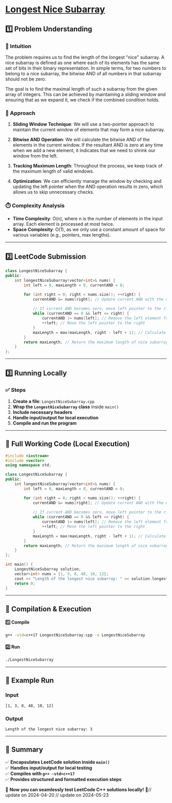 # **[Longest Nice Subarray](https://leetcode.com/problems/longest-nice-subarray/description/)**  

## **1️⃣ Problem Understanding**  
### **📌 Intuition**  
The problem requires us to find the length of the longest "nice" subarray. A nice subarray is defined as one where each of its elements has the same set of bits in their binary representation. In simple terms, for two numbers to belong to a nice subarray, the bitwise AND of all numbers in that subarray should not be zero.

The goal is to find the maximal length of such a subarray from the given array of integers. This can be achieved by maintaining a sliding window and ensuring that as we expand it, we check if the combined condition holds.

### **🚀 Approach**  
1. **Sliding Window Technique**: We will use a two-pointer approach to maintain the current window of elements that may form a nice subarray.
  
2. **Bitwise AND Operation**: We will calculate the bitwise AND of the elements in the current window. If the resultant AND is zero at any time when we add a new element, it indicates that we need to shrink our window from the left.
  
3. **Tracking Maximum Length**: Throughout the process, we keep track of the maximum length of valid windows. 

4. **Optimization**: We can efficiently manage the window by checking and updating the left pointer when the AND operation results in zero, which allows us to skip unnecessary checks.

### **⏱️ Complexity Analysis**  
- **Time Complexity**: O(n), where n is the number of elements in the input array. Each element is processed at most twice.
- **Space Complexity**: O(1), as we only use a constant amount of space for various variables (e.g., pointers, max lengths).

---  

## **2️⃣ LeetCode Submission**  
```cpp
class LongestNiceSubarray {
public:
    int longestNiceSubarray(vector<int>& nums) {
        int left = 0, maxLength = 0, currentAND = 0;

        for (int right = 0; right < nums.size(); ++right) {
            currentAND &= nums[right]; // Update current AND with the new element
            
            // If current AND becomes zero, move left pointer to the right
            while (currentAND == 0 && left <= right) {
                currentAND |= nums[left]; // Remove the left element from the AND
                ++left; // Move the left pointer to the right
            }
            maxLength = max(maxLength, right - left + 1); // Calculate max length
        }
        return maxLength; // Return the maximum length of nice subarray
    }
};  
```  

---  

## **3️⃣ Running Locally**  
### **✅ Steps**  
1. **Create a file**: `LongestNiceSubarray.cpp`  
2. **Wrap the `LongestNiceSubarray` class** inside `main()`  
3. **Include necessary headers**  
4. **Handle input/output for local execution**  
5. **Compile and run the program**  

---  

## **📝 Full Working Code (Local Execution)**  
```cpp
#include <iostream>
#include <vector>
using namespace std;

class LongestNiceSubarray {
public:
    int longestNiceSubarray(vector<int>& nums) {
        int left = 0, maxLength = 0, currentAND = 0;

        for (int right = 0; right < nums.size(); ++right) {
            currentAND &= nums[right]; // Update current AND with the new element
            
            // If current AND becomes zero, move left pointer to the right
            while (currentAND == 0 && left <= right) {
                currentAND |= nums[left]; // Remove the left element from the AND
                ++left; // Move the left pointer to the right
            }
            maxLength = max(maxLength, right - left + 1); // Calculate max length
        }
        return maxLength; // Return the maximum length of nice subarray
    }
};

int main() {
    LongestNiceSubarray solution;
    vector<int> nums = {1, 3, 8, 48, 10, 12};
    cout << "Length of the longest nice subarray: " << solution.longestNiceSubarray(nums) << endl;
    return 0;
}
```  

---  

## **🔧 Compilation & Execution**  
#### **1️⃣ Compile**  
```bash
g++ -std=c++17 LongestNiceSubarray.cpp -o LongestNiceSubarray
```  

#### **2️⃣ Run**  
```bash
./LongestNiceSubarray
```  

---  

## **🎯 Example Run**  
### **Input**  
```
[1, 3, 8, 48, 10, 12]
```  
### **Output**  
```
Length of the longest nice subarray: 3
```  

---  

## **📌 Summary**  
✅ **Encapsulates LeetCode solution inside `main()`**  
✅ **Handles input/output for local testing**  
✅ **Compiles with `g++ -std=c++17`**  
✅ **Provides structured and formatted execution steps**  

🚀 **Now you can seamlessly test LeetCode C++ solutions locally!** 🚀// update on 2024-04-20
// update on 2024-05-23

